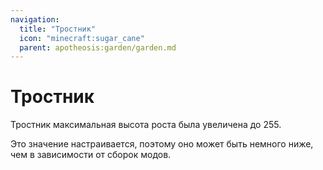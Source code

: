 ```yaml
---
navigation:
  title: "Тростник"
  icon: "minecraft:sugar_cane"
  parent: apotheosis:garden/garden.md
---
```


# Тростник

Тростник максимальная высота роста была увеличена до 255.

Это значение настраивается, поэтому оно может быть немного ниже, чем в зависимости от сборок модов.

